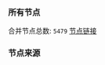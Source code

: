 ### 所有节点
合并节点总数: `5479`
[节点链接](https://github.com/rzhy1/33/raw/master/sub/sub_merge_base64.txt)

### 节点来源
